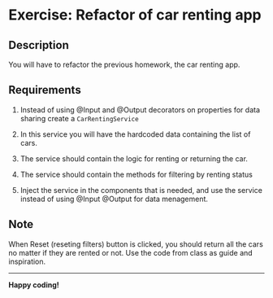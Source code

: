 # Exercise: Refactor of car renting app

## Description

You will have to refactor the previous homework, the car renting app.

## Requirements

1. Instead of using @Input and @Output decorators on properties for data sharing create a `CarRentingService`

2. In this service you will have the hardcoded data containing the list of cars.

3. The service should contain the logic for renting or returning the car.

4. The service should contain the methods for filtering by renting status

5. Inject the service in the components that is needed, and use the service instead of using @Input @Output for data menagement.

## Note

When Reset (reseting filters) button is clicked, you should return all the cars no matter if they are rented or not.
Use the code from class as guide and inspiration.

---

**Happy coding!**
